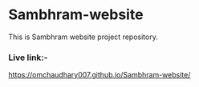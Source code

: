 # Sambhram-website
This is Sambhram website project repository.
### Live link:- 
https://omchaudhary007.github.io/Sambhram-website/
